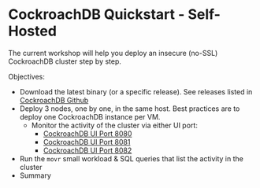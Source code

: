 # CockroachDB Quickstart - Self-Hosted

The current workshop will help you deploy an insecure (no-SSL) CockroachDB cluster step by step.

Objectives:

* Download the latest binary (or a specific release). See releases listed in [CockroachDB Github](https://github.com/cockroachdb/cockroach/tags)
* Deploy 3 nodes, one by one, in the same host. Best practices are to deploy one CockroachDB instance per VM.
    * Monitor the activity of the cluster via either UI port:
        * [CockroachDB UI Port 8080]({{TRAFFIC_HOST1_8080}})
        * [CockroachDB UI Port 8081]({{TRAFFIC_HOST1_8081}})
        * [CockroachDB UI Port 8082]({{TRAFFIC_HOST1_8082}})
* Run the `movr` small workload & SQL queries that list the activity in the cluster
* Summary
